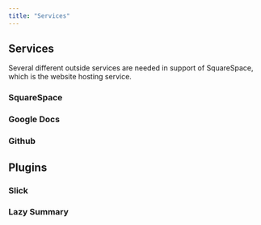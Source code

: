 ```yaml
---
title: "Services"
---
```


## Services

Several different outside services are needed in support of SquareSpace, which is the website hosting service.

### SquareSpace

### Google Docs

### Github

## Plugins

### Slick

### Lazy Summary 